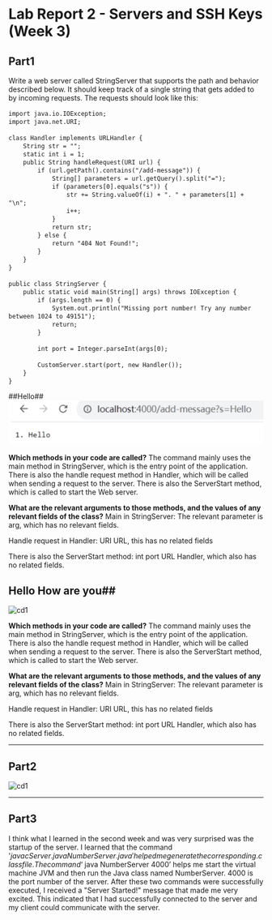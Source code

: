 # Lab Report 2 - Servers and SSH Keys (Week 3)

## Part1
Write a web server called StringServer that supports the path and behavior described below. It should keep track of a single string that gets added to by incoming requests. The requests should look like this:

```
import java.io.IOException;
import java.net.URI;

class Handler implements URLHandler {
    String str = "";
    static int i = 1;
    public String handleRequest(URI url) {
        if (url.getPath().contains("/add-message")) {
            String[] parameters = url.getQuery().split("=");
            if (parameters[0].equals("s")) {
                str += String.valueOf(i) + ". " + parameters[1] + "\n";
                i++;
            }
            return str;
        } else {
            return "404 Not Found!";
        }
    }
}

public class StringServer {
    public static void main(String[] args) throws IOException {
        if (args.length == 0) {
            System.out.println("Missing port number! Try any number between 1024 to 49151");
            return;
        }

        int port = Integer.parseInt(args[0);

        CustomServer.start(port, new Handler());
    }
}

```

##Hello##
![cd1](https://github.com/AdamMa2000/cse15l-lab-reports/blob/dbc9db7beebb1eaa1883fd6ae291f151c93dd75c/1.jpg)

**Which methods in your code are called?**
The command mainly uses the main method in StringServer, which is the entry point of the application. There is also the handle request method in Handler, which will be called when sending a request to the server. There is also the ServerStart method, which is called to start the Web server.

**What are the relevant arguments to those methods, and the values of any relevant fields of the class?**
Main in StringServer: The relevant parameter is arg, which has no relevant fields.

Handle request in Handler: URI URL, this has no related fields

There is also the ServerStart method: int port URL Handler, which also has no related fields.

## Hello How are you##

![cd1](2e8c2dbb813af24ccaa11af896a2ef6fad9cf391/2.jpg)

**Which methods in your code are called?**
The command mainly uses the main method in StringServer, which is the entry point of the application. There is also the handle request method in Handler, which will be called when sending a request to the server. There is also the ServerStart method, which is called to start the Web server.

**What are the relevant arguments to those methods, and the values of any relevant fields of the class?**
Main in StringServer: The relevant parameter is arg, which has no relevant fields.

Handle request in Handler: URI URL, this has no related fields

There is also the ServerStart method: int port URL Handler, which also has no related fields.

---

## Part2
![cd1](1972d9e6eacb4cf92ade37eba27b28fc04bbd873/111.jpg)

---

## Part3

I think what I learned in the second week and was very surprised was the startup of the server. I learned that the command '$javac Server.java NumberServer.java' helped me generate the corresponding .class file. The command ‘$ java NumberServer 4000’ helps me start the virtual machine JVM and then run the Java class named NumberServer. 4000 is the port number of the server. After these two commands were successfully executed, I received a "Server Started!" message that made me very excited. This indicated that I had successfully connected to the server and my client could communicate with the server.
